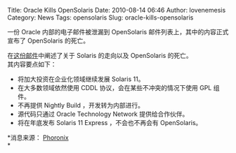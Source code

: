 Title: Oracle Kills OpenSolaris
Date: 2010-08-14 06:46
Author: lovenemesis
Category: News
Tags: opensolaris
Slug: oracle-kills-opensolaris

一份 Oracle 内部的电子邮件被泄漏到 OpenSolaris
邮件列表上，其中的内容正式宣布了 OpenSolaris 的死亡。

在[这份邮件](http://opensolaris.org/jive/thread.jspa?messageID=496203&tstart=0)中阐述了关于
Solaris 的走向以及 OpenSolaris 的死亡。  
其内容要点如下：

-   将加大投资在企业化领域继续发展 Solaris 11。
-   在大多数领域依然使用 CDDL 协议，会在某些不冲突的情况下使用 GPL
    组件。
-   不再提供 Nightly Build ，开发转为内部进行。
-   源代码只通过 Oracle Technology Network 提供给合作伙伴。
-   将在年底发布 Solaris 11 Express ，不会也不再会有 OpenSolaris。

*消息来源：
[Phoronix](http://www.phoronix.com/scan.php?page=news_item&px=ODUwNQ)  
*
